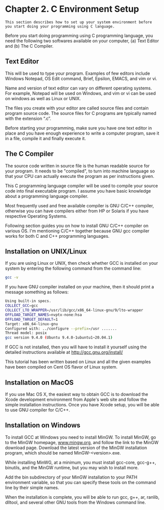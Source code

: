 # Chapter 2. C Environment Setup

```text
This section describes how to set up your system environment before you start doing your programming using C language.
```

Before you start doing programming using C programming language, you need the following two softwares available on your computer, (a) Text Editor and (b) The C Compiler.

## Text Editor

This will be used to type your program. Examples of few editors include Windows Notepad, OS Edit command, Brief, Epsilon, EMACS, and vim or vi.

Name and version of text editor can vary on different operating systems. For example, Notepad will be used on Windows, and vim or vi can be used on windows as well as Linux or
UNIX.

The files you create with your editor are called source files and contain program source code. The source files for C programs are typically named with the extension “.c”.

Before starting your programming, make sure you have one text editor in place and you have enough experience to write a computer program, save it in a file, compile it and finally
execute it.

## The C Compiler

The source code written in source file is the human readable source for your program. It needs to be "compiled", to turn into machine language so that your CPU can actually execute the program as per instructions given.

This C programming language compiler will be used to compile your source code into final executable program. I assume you have basic knowledge about a programming language
compiler.

Most frequently used and free available compiler is GNU C/C++ compiler, otherwise you can have compilers either from HP or Solaris if you have respective Operating Systems.

Following section guides you on how to install GNU C/C++ compiler on various OS. I'm mentioning C/C++ together because GNU gcc compiler works for both C and C++ programming languages.

## Installation on UNIX/Linux

If you are using Linux or UNIX, then check whether GCC is installed on your system by entering the following command from the command line:

```bash
gcc -v
```

If you have GNU compiler installed on your machine, then it should print a message something as follows:

```bash
Using built-in specs.
COLLECT_GCC=gcc
COLLECT_LTO_WRAPPER=/usr/lib/gcc/x86_64-linux-gnu/9/lto-wrapper
OFFLOAD_TARGET_NAMES=nvptx-none:hsa
OFFLOAD_TARGET_DEFAULT=1
Target: x86_64-linux-gnu
Configured with: ../configure --prefix=/usr .......
Thread model: posix
gcc version 9.4.0 (Ubuntu 9.4.0-1ubuntu1~20.04.1)
```

If GCC is not installed, then you will have to install it yourself using the detailed instructions available at <http://gcc.gnu.org/install/>

This tutorial has been written based on Linux and all the given examples have been compiled on Cent OS flavor of Linux system.

## Installation on MacOS

If you use Mac OS X, the easiest way to obtain GCC is to download the Xcode development environment from Apple's web site and follow the simple installation instructions. Once you have Xcode setup, you will be able to use GNU compiler for C/C++.

## Installation on Windows

To install GCC at Windows you need to install MinGW. To install MinGW, go to the MinGW homepage, www.mingw.org, and follow the link to the MinGW download page. Download the latest version of the MinGW installation program, which should be named MinGW-\<version>.exe.

While installing MinWG, at a minimum, you must install gcc-core, gcc-g++, binutils, and the MinGW runtime, but you may wish to install more.

Add the bin subdirectory of your MinGW installation to your PATH environment variable, so that you can specify these tools on the command line by their simple names.

When the installation is complete, you will be able to run gcc, g++, ar, ranlib, dlltool, and several other GNU tools from the Windows command line.
